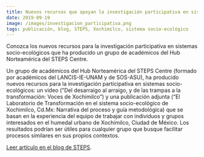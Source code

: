 ```yaml
---
title: Nuevos recursos que apoyan la investigación participativa en sistemas socio-ecológicos
date: 2019-09-19
image: /images/investigacion_participativa.png
tags: publicación, blog, STEPS, Xochimilco, sistema socio-ecológico
---
```


Conozca los nuevos recursos para la investigación participativa en
sistemas socio-ecológicos que ha producido un grupo de académicos del
Hub Norteamérica del STEPS Centre.

Un grupo de académicos del Hub Norteamérica del STEPS Centre (formado
por académicos del LANCIS-IE-UNAM y de SOS-ASU), ha producido nuevos
recursos para la investigación participativa en sistemas
socio-ecológicos: un video ("Del desarraigo al arraigo, y de las
trampas a la transformación: Voces de Xochimilco”) y una publicación
adjunta (“El Laboratorio de Transformación en el sistema
socio-ecológico de Xochimilco, Cd.Mx: Narrativa del proceso y guía
metodológica) que se basan en la experiencia del equipo de trabajar
con individuos y grupos interesados en el humedal urbano de
Xochimilco, Ciudad de México. Los resultados podrían ser útiles para
cualquier grupo que busque facilitar procesos similares en sus propios
contextos.


[Leer artículo en el blog de STEPS](https://steps-centre.org/news/new-resources-support-participatory-research-in-socio-ecological-systems/).
